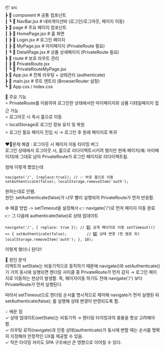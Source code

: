 📦 src  
 ┣ 📂 component          # 공통 컴포넌트  
 ┃ ┗ 📜 NavBar.jsx       # 네비게이션바 (로그인/로그아웃, 페이지 이동)  
 ┣ 📂 page               # 주요 페이지 컴포넌트  
 ┃ ┣ 📜 HomePage.jsx     # 홈 화면  
 ┃ ┣ 📜 Login.jsx        # 로그인 페이지  
 ┃ ┣ 📜 MyPage.jsx       # 마이페이지 (PrivateRoute 필요)  
 ┃ ┗ 📜 DetailPage.jsx   # 상품 상세페이지 (PrivateRoute 필요)  
 ┣ 📂 route              # 보호 라우트 관리  
 ┃ ┣ 📜 PrivateRoute.jsx  
 ┃ ┗ 📜 PrivateRouteMyPage.jsx  
 ┣ 📜 App.jsx            # 전체 라우팅 + 상태관리 (authenticate)  
 ┣ 📜 main.jsx           # 루트 엔트리 (BrowserRouter 설정)  
 ┗ 📜 App.css / index.css  



🚀 주요 기능  
⭐️ PrivateRoute를 이용하여 로그인한 상태에서만 마이페이지와 상품 디테일페이지 접근 가능  
⭐️ 로그아웃 시 즉시 홈으로 이동  
⭐️ localStorage로 로그인 정보 유지 및 복원  
⭐️ 로그인 필요 페이지 진입 시 → 로그인 후 원래 페이지로 복귀  


❤️‍🔥문제 해결 : 로그아웃 시 페이지 이동 타이밍 버그  
로그인 상태에서 로그아웃 시, 홈으로 리다이렉트시키려 했지만 현재 페이지(예: 마이페이지)에 그대로 남아 PrivateRoute가 로그인 페이지로 리다이렉트됨.  

첨에 이렇게 했었는데

`navigate('/', {replace:true}); // ✅ 바로 홈으로 이동
setAuthenticate(false);
localStorage.removeItem('auth');`

원하는대로 안됌.  
원인: setAuthenticate(false)가 너무 빨리 실행되어 PrivateRoute가 먼저 반응함.  

⚙️ 해결 방법 -> setTimeout을 설정해서
👉 navigate('/')로 먼저 페이지 이동 완료
👉 그 다음에 authenticate(false)로 상태 업데이트

`navigate('/', { replace: true }); // 1️⃣ 공개 페이지로 이동
  setTimeout(() => {
    setAuthenticate(false);         // 2️⃣ 상태 변경 (한 템포 뒤)
    localStorage.removeItem('auth');
}, 10);`  

이렇게 했더니 된다!!  

🧠 원인 분석  
리액트의 setState는 비동기적으로 동작하기 때문에 navigate()와 setAuthenticate()가 거의 동시에 실행되면 렌더링 사이클 중 PrivateRoute가 먼저 감지 → 로그인 페이지로 이동하는 현상이 발생함.  즉, 페이지이동 하기도 전에 navigate('/') 보다 PrivateRoute가 먼저 실행된다.  

따라서 setTimeout으로 렌더링 순서를 명시적으로 제어해 navigate가 먼저 실행된 뒤 setAuthenticate(false); 를 실행해 상태 변경이 반영되도록 함.  


💡 배운 점  
✓ 상태 업데이트(setState)는 비동기적 → 렌더링 타이밍과의 충돌을 항상 고려해야 함.  
✓ 라우팅 로직(navigate)과 인증 상태(authenticate)가 동시에 변할 때는 순서를 명확히 지정해야 안정적인 UX를 제공할 수 있음.  
✓ 작은 타이밍 차이도 SPA 구조에선 큰 영향으로 이어질 수 있다.  
